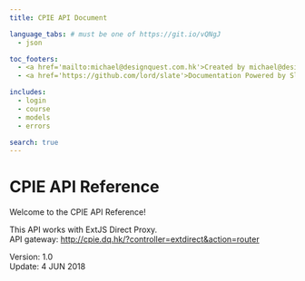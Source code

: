 ```yaml
---
title: CPIE API Document

language_tabs: # must be one of https://git.io/vQNgJ
  - json

toc_footers:
  - <a href='mailto:michael@designquest.com.hk'>Created by michael@designquest.com.hk</a>
  - <a href='https://github.com/lord/slate'>Documentation Powered by Slate</a>

includes:
  - login
  - course
  - models
  - errors

search: true
---
```


# CPIE API Reference

Welcome to the CPIE API Reference!

This API works with ExtJS Direct Proxy.<br>
API gateway: http://cpie.dq.hk/?controller=extdirect&action=router

Version: 1.0<br>
Update: 4 JUN 2018
